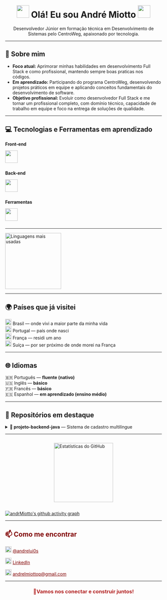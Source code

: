 
<h1 align="center">
  <img src="https://i.gifer.com/ZNec.gif" width="40"/> 
  Olá! Eu sou André Miotto 
  <img src="https://i.gifer.com/ZNec.gif" width="40"/>
</h1>
<p align="center">
Desenvolvedor Júnior em formação técnica em Desenvolvimento de Sistemas pelo CentroWeg, apaixonado por tecnologia.
</p>


---

<h2>🧠 Sobre mim</h2>

- <strong>Foco atual:</strong> Aprimorar minhas habilidades em desenvolvimento Full Stack e como profissional, mantendo sempre boas praticas nos códigos. 
- <strong>Em aprendizado:</strong> Participando do programa CentroWeg, desenvolvendo projetos práticos em equipe e aplicando conceitos fundamentais do desenvolvimento de software.  
- <strong>Objetivo profissional:</strong> Evoluir como desenvolvedor Full Stack e me tornar um profissional completo, com domínio técnico, capacidade de trabalho em equipe e foco na entrega de soluções de qualidade. 

---

<h2>💻 Tecnologias e Ferramentas em aprendizado</h2>

<div style="margin-bottom: 24px;">
  <strong style="display: block; margin-bottom: 12px;">Front-end</strong>
  <div>
    <img src="https://skillicons.dev/icons?i=html,css,js" height="40" />
  </div>
</div>

<div style="margin-bottom: 24px;">
  <strong style="display: block; margin-bottom: 12px;">Back-end</strong>
  <div>
    <img src="https://skillicons.dev/icons?i=java,mysql,cpp,python" height="40" />
  </div>
</div>

<div style="margin-bottom: 24px;">
  <strong style="display: block; margin-bottom: 12px;">Ferramentas</strong>
  <div>
    <img src="https://skillicons.dev/icons?i=git,vscode,eclipse,figma" height="40" />
  </div>
</div>
    
---  
<div>
  <img 
    height="180em" 
    src="https://github-readme-stats.vercel.app/api/top-langs/?username=andrMiotto&layout=compact&title_color=800000&text_color=ffffff&bg_color=000000" 
    alt="Linguagens mais usadas"
  />
</div>
  </div>
</div>

---

<h2>🌍 Países que já visitei</h2>

<img src="https://flagcdn.com/w40/br.png" width="20"/> Brasil — onde vivi a maior parte da minha vida  
<img src="https://flagcdn.com/w40/pt.png" width="20"/> Portugal — país onde nasci  
<img src="https://flagcdn.com/w40/fr.png" width="20"/> França — residi um ano <br>
<img src="https://flagcdn.com/w40/ch.png" width="20"/> Suíça — por ser próximo de onde morei na França

---

<h2>🌐 Idiomas</h2>

🇧🇷 Português — <strong>fluente (nativo)</strong>  
🇺🇸 Inglês — <strong>básico</strong>  
🇫🇷 Francês — <strong>básico</strong>  
🇪🇸 Espanhol — <strong>em aprendizado (ensino médio)</strong>

---

<h2>📂 Repositórios em destaque</h2>

<details>
  <summary><strong>🔹 projeto-backend-java</strong> — Sistema de cadastro multilíngue</summary>
  <ul>
    <li>🛠 Cadastro e gerenciamento de manuais</li>
    <li>🌐 Suporte a Português, Inglês, Espanhol, Francês e Alemão</li>
    <li>🔐 Banco de dados com segurança</li>
    <li>📁 Repositório: <a href="https://github.com/CaduBraga/WegOne">github.com/CaduBraga/WegOne</a></li>
  </ul>
</details>

---

<div style="display: flex; justify-content: center; gap: 10px; flex-wrap: wrap;">

  <img 
    height="190em" 
    src="https://github-readme-stats.vercel.app/api?username=andrMiotto&show_icons=true&title_color=800000&text_color=ffffff&icon_color=8B0000&bg_color=000000" 
    alt="Estatísticas do GitHub"
  />

</div>

[![andrMiotto's github activity graph](https://github-readme-activity-graph.vercel.app/graph?username=andrMiotto&bg_color=000000&color=ffffff&line=800000&point=800000&area=true&hide_border=true)](https://github.com/andrMiotto/github-readme-activity-graph)


---

<h2 style="color:#800000">📫 Como me encontrar</h2>

<p>
  <img src="https://cdn-icons-png.flaticon.com/512/2111/2111463.png" width="20"/> 
  <a href="https://www.instagram.com/andrelui0s" style="color:#800000">@andrelui0s</a>  
</p>

<p>
  <img src="https://cdn.jsdelivr.net/gh/devicons/devicon/icons/linkedin/linkedin-original.svg" width="20"/> 
  <a href="https://www.linkedin.com/in/seulinkedin" style="color:#800000">LinkedIn</a>  
</p>



<p>
  <img src="https://cdn-icons-png.flaticon.com/512/732/732200.png" width="20"/> 
  <a href="mailto:andrelmiottop@gmail.com" style="color:#800000">andrelmiottop@gmail.com</a>
</p>

---

<h3 align="center" style="color:#B22222">🔱Vamos nos conectar e construir juntos!</h3>
